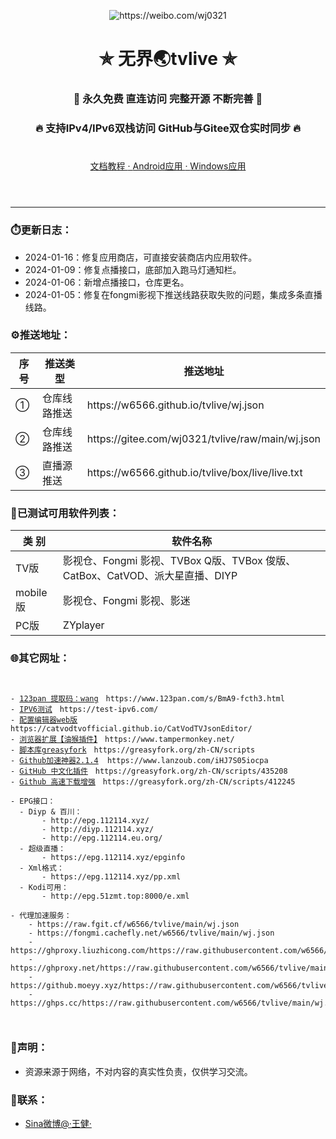 <p align="center"><img alt="https://weibo.com/wj0321" src="https://gitee.com/wj0321/tvlive/raw/main/icon/wj-logo.png"></p>
<h1 align="center"> ✯ 无界🌏tvlive ✯ </h1>
<h3 align="center">💎 永久免费 直连访问 完整开源 不断完善 💎</h3>
<h3 align="center">🔥 支持IPv4/IPv6双栈访问 GitHub与Gitee双仓实时同步 🔥</h3>
<p align="center">       
</p>
<header class="page-header" role="banner">
      <h1 class="project-name"></h1>
       <a href="../main/text/course" class="btn">   文档教程   </a>
       <a href=" " class="btn"> · </a>
       <a href="../main/program/android" class="btn">   Android应用   </a>
       <a href=" " class="btn"> · </a>
       <a href="../main/program/Windows" class="btn">   Windows应用   </a>  
</header>

----
   


### ⏱️更新日志：
- 2024-01-16：修复应用商店，可直接安装商店内应用软件。
- 2024-01-09：修复点播接口，底部加入跑马灯通知栏。
- 2024-01-06：新增点播接口，仓库更名。
- 2024-01-05：修复在fongmi影视下推送线路获取失败的问题，集成多条直播线路。


### ⚙️推送地址：
<table>
  <thead>
    <tr>
      <th>序号</th>
      <th>推送类型</th>
      <th>推送地址</th>
    </tr>
  </thead>
  <tbody>
    <tr>
      <td>①</td>
      <td>仓库线路推送</td>
      <td>https://w6566.github.io/tvlive/wj.json</td>
    </tr>
    <tr>
      <td>②</td>
      <td>仓库线路推送</td>
      <td>https://gitee.com/wj0321/tvlive/raw/main/wj.json</td>
    </tr>
     <tr>
      <td>③</td>
      <td>直播源推送</td>
      <td>https://w6566.github.io/tvlive/box/live/live.txt</td>
    </tr>

  </tbody>
</table>


### 📝已测试可用软件列表：
<table>
  <thead>
    <tr>
      <th>类 别</th>
      <th>软件名称</th>
    </tr>
  </thead>
  <tbody>
    <tr>
      <td>TV版</td>
      <td>影视仓、Fongmi 影视、TVBox Q版、TVBox 俊版、CatBox、CatVOD、派大星直播、DIYP</td>
    </tr>
  <tr>
      <td>mobile版</td>
      <td>影视仓、Fongmi 影视、影迷</td>
    </tr>
  <tr>
      <td>PC版</td>
      <td>ZYplayer</td>
    </tr>

 
  </tbody>
</table>



### 🌐其它网址：
<pre><code>

- <a href="https://www.123pan.com/s/BmA9-fcth3.html" title="点击访问">123pan 提取码：wang</a>　https://www.123pan.com/s/BmA9-fcth3.html 
- <a href="https://test-ipv6.com/" title="点击访问">IPV6测试</a>　https://test-ipv6.com/ 
- <a href="https://catvodtvofficial.github.io/CatVodTVJsonEditor/" title="点击访问">配置编辑器web版</a>　https://catvodtvofficial.github.io/CatVodTVJsonEditor/
- <a href="https://www.tampermonkey.net/" title="Download">浏览器扩展【油猴插件】</a>　https://www.tampermonkey.net/   
- <a href="https://greasyfork.org/zh-CN/scripts" title="Download">脚本库greasyfork</a>　https://greasyfork.org/zh-CN/scripts   
- <a href="https://www.lanzoub.com/iHJ7S05iocpa" title="解决github打不开、用户头像无法加载、releases无法上传下载、git-clone、git-pull、git-push失败等问题">Github加速神器2.1.4</a>  https://www.lanzoub.com/iHJ7S05iocpa  
- <a href="https://greasyfork.org/zh-CN/scripts/435208" title="GitHub中文化插件，包含人机翻译">GitHub 中文化插件</a>　https://greasyfork.org/zh-CN/scripts/435208   
- <a href="https://greasyfork.org/zh-CN/scripts/412245" title="高速下载 Git Clone/SSH、Release、Raw、Code(ZIP) 等文件、项目列表单文件快捷下载 ">Github 高速下载增强</a>　https://greasyfork.org/zh-CN/scripts/412245   

- EPG接口：
  - Diyp & 百川：
       - http://epg.112114.xyz/
       - http://diyp.112114.xyz/
       - http://epg.112114.eu.org/
  - 超级直播：
       - https://epg.112114.xyz/epginfo
  - Xml格式：
       - https://epg.112114.xyz/pp.xml
  - Kodi可用：
       - http://epg.51zmt.top:8000/e.xml

- 代理加速服务：
    - https://raw.fgit.cf/w6566/tvlive/main/wj.json
    - https://fongmi.cachefly.net/w6566/tvlive/main/wj.json
    - https://ghproxy.liuzhicong.com/https://raw.githubusercontent.com/w6566/tvlive/main/wj.json
    - https://ghproxy.net/https://raw.githubusercontent.com/w6566/tvlive/main/wj.json
    - https://github.moeyy.xyz/https://raw.githubusercontent.com/w6566/tvlive/main/wj.json
    - https://ghps.cc/https://raw.githubusercontent.com/w6566/tvlive/main/wj.json

 
</code></pre>  

     
### 📖声明：
- 资源来源于网络，不对内容的真实性负责，仅供学习交流。



### 📱联系：
- [Sina微博@·王健·](https://weibo.com/wj0321)
